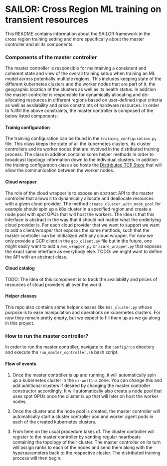 # SAILOR: Cross Region ML training on transient resources

This README contains information about the SAILOR framework in the cross region training setting and more specifically about the master controller and all its components.

### Components of the master controller
The master controller is responsible for maintaining a consistent and coherent state and view of the overall training setup when training an ML model across potentially multiple regions. This includes keeping state of the different kubernetes clusters and the worker nodes that are part of it, the geographic location of the clusters as well as its health status. In addition the master controller is responsible for dynamically allocating and de-allocating resources in different regions based on user-defined input criteria as well as availability and price constraints of hardware resources. In order to fullfill the above constraints, the master controller is composed of the below listed components:

#### Trainig configuration
The training configuration can be found in the `training_configuration.py` file. This class keeps the state of all the kubernetes clusters, its cluster controllers and its worker nodes that are involved in the distributed training process. The class in addition contains some helper methods in order to broadcast topology information down to the individual clusters. In addition the training configuration class also hosts the [Distributed TCP Store](https://pytorch.org/docs/stable/distributed.html#torch.distributed.TCPStore) that will allow the communication between the worker nodes.

#### Cloud wrapper
The role of the cloud wrapper is to expose an abstract API to the master controller that allows it to dynamically allocate and deallocate resources with a given cloud provider. The method `create_cluster_with_node_pool` for example should spin up a k8s cluster in a specified region and create a node pool with spot GPUs that will host the workers. The idea is that this interface is abstract in the way that it should not matter what the underlying cloud provider is. For each cloud provider that we want to support we want to add a client/wrapper that exposes the same methods, such that the master controller can be intitialized with any cloud wrapper. For now we only provide a GCP client in the `gcp_client.py` file but in the future, one might easily want to add a `aws_wrapper.py` or `azure_wrapper.py` that exposes the exact same interface as everybody else.
TODO: we might want to define the API with an abstract class.

#### Cloud catalog
TODO: The idea of this component is to track the availability and prices of resources of cloud providers all over the world.

#### Helper classes
This repo also contains some helper classes like `k8s_cluster.py` whose purpose is to ease manipulation and operations on kubernetes clusters. For now they remain pretty empty, but we expect to fill them up as we go along in this project.

### How to run the master controller?
In order to run the master controller, navigate to the `config/run` directory and execute the `run_master_controller.sh` bash script.

#### Flow of events
1. Once the master controller is up and running, it will automatically spin up a kubernetes cluster in the `us-west1-a` zone. You can change this and add additional clusters if desired by changing the master controller constructor accordingly. It will automatically also create a node pool that uses spot GPUs once the cluster is up that will later on host the worker nodes.

2. Once the cluster and the node pool is created, the master controller will automatically start a cluster controller pod and worker agent pods in each of the created kubernetes clusters.

3. From here on the usual procedure takes of. The cluster controller will register to the master controller by sending regular heartbeats containing the topology of their cluster. The master controller on its turn will assign ranks to each of the nodes and send them along with the hyperparameters back to the respective cluster. The distributed training process will then begin.